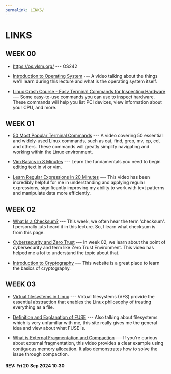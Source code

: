 ```yaml
---
permalink: LINKS/
---
```


# LINKS

## WEEK 00

* <https://os.vlsm.org/> --- OS242

* [Introduction to Operating System](https://www.youtube.com/watch?v=vBURTt97EkA) ---
A video talking about the things we'll learn during this lecture and what is the operating system itself.

* [Linux Crash Course - Easy Terminal Commands for Inspecting Hardware](https://youtu.be/oGyJr-iUwt8?si=59V2boc0XfmlFekg) ---
Some easy-to-use commands you can use to inspect hardware.
These commands will help you list PCI devices, view information about your CPU, and more.

## WEEK 01

* [50 Most Popular Terminal Commands](https://www.youtube.com/watch?v=ZtqBQ68cfJc) --- 
A video covering 50 essential and widely-used Linux commands, such as cat, find, grep, mv, cp, cd, and others. These commands will greatly simplify navigating and working within the Linux environment.

* [Vim Basics in 8 Minutes](https://www.youtube.com/watch?v=ggSyF1SVFr4) --- 
Learn the fundamentals you need to begin editing text in vi or vim.

* [Learn Regular Expressions In 20 Minutes](https://www.youtube.com/watch?v=rhzKDrUiJVk) --- 
This video has been incredibly helpful for me in understanding and applying regular expressions, significantly improving my ability to work with text patterns and manipulate data more efficiently.

## WEEK 02

* [What Is a Checksum?](https://www.howtogeek.com/363735/what-is-a-checksum-and-why-should-you-care/) ---
This week, we often hear the term 'checksum'. I personally juts heard it in this lecture. So, I learn what checksum is from this page.

* [Cybersecurity and Zero Trust](https://www.youtube.com/watch?v=FMMWSLIcaME) ---
In week 02, we learn about the point of cybersecurity and term like Zero Trust Environment. This video has helped me a lot to understand the topic about that.

* [Introduction to Cryptography](https://www.synopsys.com/glossary/what-is-cryptography.html) ---
This website is a great place to learn the basics of cryptography.

## WEEK 03

* [Virtual filesystems in Linux](https://opensource.com/article/19/3/virtual-filesystems-linux) ---
Virtual filesystems (VFS) provide the essential abstraction that enables the Linux philosophy of treating everything as a file.

* [Definition and Explanation of FUSE](https://www.kernel.org/doc/html/latest/filesystems/fuse.html) ---
Also talking about filesystems which is very unfamiliar with me, this site really gives me the general idea and view about what FUSE is.

* [What is External Fragmentation and Compaction](https://www.youtube.com/watch?v=W_baoquYJ5Q) ---
If you're curious about external fragmentation, this video provides a clear example using contiguous memory allocation. It also demonstrates how to solve the issue through compaction.

#### REV: Fri 20 Sep 2024 10:30
